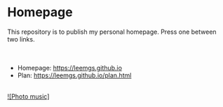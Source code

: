 # Homepage
This repository is to publish my personal homepage.
Press one between two links.
<br><br><br>
* Homepage: https://leemgs.github.io
* Plan: https://leemgs.github.io/plan.html
<br><br>

[![Photo music]](./music/my_photo01.wav)

